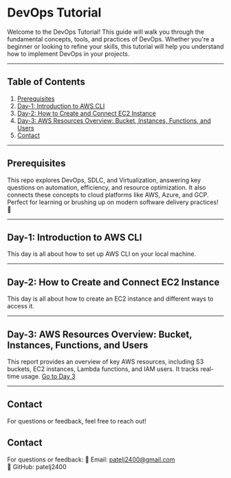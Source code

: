 # DevOps Tutorial

Welcome to the DevOps Tutorial! This guide will walk you through the fundamental concepts, tools, and practices of DevOps. Whether you're a beginner or looking to refine your skills, this tutorial will help you understand how to implement DevOps in your projects.

---

## Table of Contents
1. [Prerequisites](#prerequisites)
2. [Day-1: Introduction to AWS CLI](#day-1-introduction-to-aws-cli)
3. [Day-2: How to Create and Connect EC2 Instance](#day-2-how-to-create-and-connect-ec2-instance)
4. [Day-3: AWS Resources Overview: Bucket, Instances, Functions, and Users](#day-3-aws-resources-overview-bucket-instances-functions-and-users)
5. [Contact](#contact)

---

## Prerequisites

This repo explores DevOps, SDLC, and Virtualization, answering key questions on automation, efficiency, and resource optimization. It also connects these concepts to cloud platforms like AWS, Azure, and GCP. Perfect for learning or brushing up on modern software delivery practices! 🚀

---

## Day-1: Introduction to AWS CLI

This day is all about how to set up AWS CLI on your local machine.

---

## Day-2: How to Create and Connect EC2 Instance

This day is all about how to create an EC2 instance and different ways to access it.

---
## Day-3: AWS Resources Overview: Bucket, Instances, Functions, and Users

This report provides an overview of key AWS resources, including S3 buckets, EC2 instances, Lambda functions, and IAM users. It tracks real-time usage. [Go to Day 3](https://github.com/patelj2400/aws-cli-tutorials/blob/main/Day-3)

---

## Contact

For questions or feedback, feel free to reach out!
## Contact
For questions or feedback:
📧 Email: patelj2400@gmail.com  
🐙 GitHub: patelj2400


